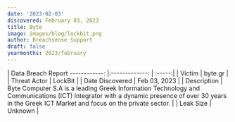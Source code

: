 ```yaml
---
date: '2023-02-03'
discovered: February 03, 2023
title: Byte
image: images/blog/lockbit.png
author: Breachsense Support
draft: false
yearmonths: 2023/february
---
```



| Data Breach Report
------------:     |:-------------:    | :-----:|
| Victim      | byte.gr      | 
| Threat Actor      | LockBit      | 
| Date Discovered      | Feb 03, 2023      | 
| Description      | Byte Computer S.A is a leading Greek Information Technology and Communications (ICT) Integrator with a dynamic presence of over 30 years in the Greek ICT Market and focus on the private sector.      | 
| Leak Size      | Unknown      | 

